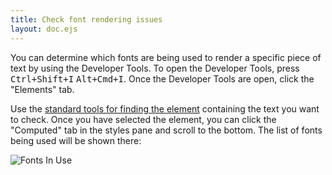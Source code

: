 ```yaml
---
title: Check font rendering issues
layout: doc.ejs
---
```


You can determine which fonts are being used to render a specific piece of text by using the Developer Tools. To open the Developer Tools, press <kbd class="platform-linux platform-win">Ctrl+Shift+I</kbd> <kbd class="platform-mac">Alt+Cmd+I</kbd>. Once the Developer Tools are open, click the "Elements" tab.

Use the [standard tools for finding the element](https://developers.google.com/web/tools/chrome-devtools/inspect-styles/) containing the text you want to check. Once you have selected the element, you can click the "Computed" tab in the styles pane and scroll to the bottom. The list of fonts being used will be shown there:

![Fonts In Use](/img/atom/fonts-in-use.png "Fonts In Use")
